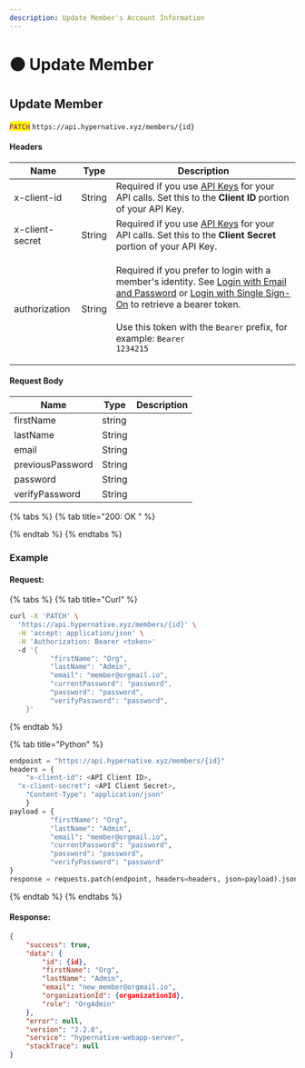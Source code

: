 ```yaml
---
description: Update Member's Account Information
---
```


# 🟠 Update Member

## Update Member

<mark style="color:purple;">`PATCH`</mark> `https://api.hypernative.xyz/members/{id}`

#### Headers

| Name            | Type   | Description                                                                                                                                                                                                                                                                                                                             |
| --------------- | ------ | --------------------------------------------------------------------------------------------------------------------------------------------------------------------------------------------------------------------------------------------------------------------------------------------------------------------------------------- |
| x-client-id     | String | Required if you use [API Keys](../api-keys.md) for your API calls. Set this to the **Client ID** portion of your API Key.                                                                                                                                                                                                               |
| x-client-secret | String | Required if you use [API Keys](../api-keys.md) for your API calls. Set this to the **Client Secret** portion of your API Key.                                                                                                                                                                                                           |
| authorization   | String | <p>Required if you prefer to login with a member's identity. See <a href="../login.md">Login with Email and Password</a> or <a href="../login-with-single-sign-on.md">Login with Single Sign-On</a> to retrieve a bearer token.<br><br>Use this token with the <code>Bearer</code> prefix, for example: <code>Bearer 1234215</code></p> |

#### Request Body

| Name             | Type   | Description |
| ---------------- | ------ | ----------- |
| firstName        | string |             |
| lastName         | String |             |
| email            | String |             |
| previousPassword | String |             |
| password         | String |             |
| verifyPassword   | String |             |

{% tabs %}
{% tab title="200: OK " %}

{% endtab %}
{% endtabs %}

### Example

#### Request:

{% tabs %}
{% tab title="Curl" %}
```bash
curl -X 'PATCH' \
  'https://api.hypernative.xyz/members/{id}' \
  -H 'accept: application/json' \
  -H 'Authorization: Bearer <token>'
  -d '{
          "firstName": "Org",
          "lastName": "Admin",
          "email": "member@orgmail.io",
          "currentPassword": "password",
          "password": "password",
          "verifyPassword": "password",
    }'
```
{% endtab %}

{% tab title="Python" %}
```python
endpoint = "https://api.hypernative.xyz/members/{id}"
headers = {
    "x-client-id": <API Client ID>,
  "x-client-secret": <API Client Secret>, 
    "Content-Type": "application/json"
    }
payload = {
          "firstName": "Org",
          "lastName": "Admin",
          "email": "member@orgmail.io",
          "currentPassword": "password",
          "password": "password",
          "verifyPassword": "password"
}
response = requests.patch(endpoint, headers=headers, json=payload).json()
```
{% endtab %}
{% endtabs %}

#### Response:

```json
{
    "success": true,
    "data": {
        "id": {id},
        "firstName": "Org",
        "lastName": "Admin",
        "email": "new_member@orgmail.io",
        "organizationId": {organizationId},
        "role": "OrgAdmin"
    },
    "error": null,
    "version": "2.2.0",
    "service": "hypernative-webapp-server",
    "stackTrace": null
}
```
